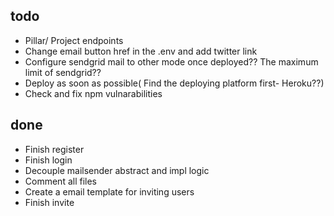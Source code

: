 ## todo
- Pillar/ Project endpoints
- Change email button href in the .env and add twitter link
- Configure sendgrid mail to other mode once deployed?? The maximum limit of sendgrid??
- Deploy as soon as possible( Find the deploying platform first- Heroku??)
- Check and fix npm vulnarabilities

## done
- Finish register
- Finish login
- Decouple mailsender abstract and impl logic
- Comment all files
- Create a email template for inviting users
- Finish invite

